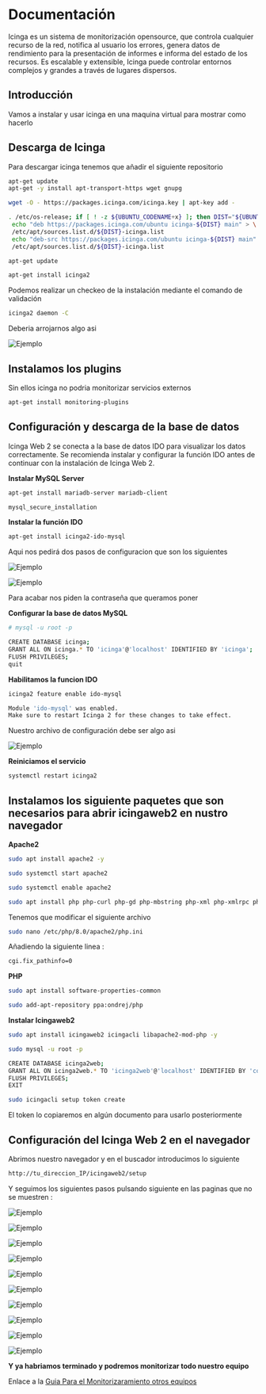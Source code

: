 # Documentación
Icinga es un sistema de monitorización opensource, que controla cualquier recurso de la red, notifica al usuario los errores, genera datos de rendimiento para la presentación de informes e informa del estado de los recursos. Es escalable y extensible, Icinga puede controlar entornos complejos y grandes a través de lugares dispersos.
## Introducción 

Vamos a instalar y usar icinga en una maquina virtual para mostrar como hacerlo

## Descarga de Icinga

Para descargar icinga tenemos que añadir el siguiente repositorio

```bash
apt-get update
apt-get -y install apt-transport-https wget gnupg

wget -O - https://packages.icinga.com/icinga.key | apt-key add -

. /etc/os-release; if [ ! -z ${UBUNTU_CODENAME+x} ]; then DIST="${UBUNTU_CODENAME}"; else DIST="$(lsb_release -c| awk '{print $2}')"; fi; \
 echo "deb https://packages.icinga.com/ubuntu icinga-${DIST} main" > \
 /etc/apt/sources.list.d/${DIST}-icinga.list
 echo "deb-src https://packages.icinga.com/ubuntu icinga-${DIST} main" >> \
 /etc/apt/sources.list.d/${DIST}-icinga.list

apt-get update
```
```bash
apt-get install icinga2
```
Podemos realizar un checkeo de la instalación mediante el comando de validación
```bash
icinga2 daemon -C
```
Deberia arrojarnos algo asi


![Ejemplo](/img/confirmacion.jpg)

## Instalamos los plugins
Sin ellos icinga no podria monitorizar servicios externos
```bash
apt-get install monitoring-plugins
```
## Configuración y descarga de la base de datos
Icinga Web 2 se conecta a la base de datos IDO para visualizar los datos correctamente.
Se recomienda instalar y configurar la función IDO antes de continuar con la instalación de Icinga Web 2.

**Instalar MySQL Server**

```bash
apt-get install mariadb-server mariadb-client

mysql_secure_installation

```
**Instalar la función IDO**
```bash
apt-get install icinga2-ido-mysql
```
Aqui nos pedirá dos pasos de configuracion que son los siguientes


![Ejemplo](/img/paso1ido.jpg)

![Ejemplo](/img/paso2ido.jpg)

Para acabar nos piden la contraseña que queramos poner

**Configurar la base de datos MySQL**
```bash
# mysql -u root -p

CREATE DATABASE icinga;
GRANT ALL ON icinga.* TO 'icinga'@'localhost' IDENTIFIED BY 'icinga';
FLUSH PRIVILEGES;
quit

```
**Habilitamos la funcion IDO**
```bash
icinga2 feature enable ido-mysql

Module 'ido-mysql' was enabled.
Make sure to restart Icinga 2 for these changes to take effect.

```
Nuestro archivo de configuración debe ser algo asi

![Ejemplo](/img/nano.jpg)

**Reiniciamos el servicio**

```bash
systemctl restart icinga2

```

## Instalamos los siguiente paquetes que son necesarios para abrir icingaweb2 en nustro navegador ##

**Apache2** 

```bash
sudo apt install apache2 -y

sudo systemctl start apache2

sudo systemctl enable apache2

sudo apt install php php-curl php-gd php-mbstring php-xml php-xmlrpc php-soap php-intl php-zip php-cli php-mysql php8.0-common php8.0-opcache php-gmp php-imagick -y
```
Tenemos que modificar el siguiente archivo

```bash
sudo nano /etc/php/8.0/apache2/php.ini
```
Añadiendo la siguiente linea :

```bash
cgi.fix_pathinfo=0
```


**PHP**

```bash
sudo apt install software-properties-common

sudo add-apt-repository ppa:ondrej/php

```

**Instalar Icingaweb2**

```bash
sudo apt install icingaweb2 icingacli libapache2-mod-php -y

sudo mysql -u root -p

CREATE DATABASE icinga2web;
GRANT ALL ON icinga2web.* TO 'icinga2web'@'localhost' IDENTIFIED BY 'contraseña';
FLUSH PRIVILEGES;
EXIT

sudo icingacli setup token create
```
El token lo copiaremos en algún documento para usarlo posteriormente

## Configuración del Icinga Web 2 en el navegador ##

Abrimos nuestro navegador y en el buscador introducimos lo siguiente

```bash
http://tu_direccion_IP/icingaweb2/setup
```

Y seguimos los siguientes pasos pulsando siguiente en las paginas que no se muestren :


![Ejemplo](/img/icingaweb.jpg)



![Ejemplo](/img/icingawebdatos.jpg)



![Ejemplo](/img/datosusuariosicinga.jpg)




![Ejemplo](/img/banked%20name.jpg)



![Ejemplo](/img/admin.jpg)


![Ejemplo](/img/configuraricinga.jpg)


![Ejemplo](/img/commandicingaweb.jpg)



![Ejemplo](/img/securityicinga.jpg)


![Ejemplo](/img/finalicingaweb.jpg)



![Ejemplo](/img/conexionwindows.jpg)


**Y ya habriamos terminado y podremos monitorizar todo nuestro equipo**


Enlace a la [Guia Para el Monitorizaramiento otros equipos](/agente.md)